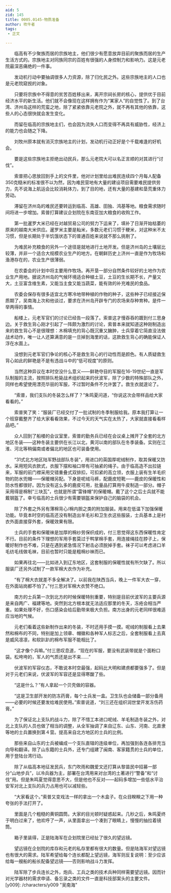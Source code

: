 ```yaml
---
aid: 5
zid: 145
title: 0005.0145-物质准备
author: 吹牛者
tags: 
 - 正文

---
```




　　临高有不少聚族而居的宗族地主，他们很少有愿意放弃目前的聚族而居的生产生活方式的。宗族地主对同族同宗的百姓有很强的人身控制力和影响力。这是元老院最深恶痛绝的一件事。

　　发动机行动中要抽调很多人力资源，除了归化民之外。这些宗族地主的人口也是元老院窥觊的对象。

　　只要将宗族中不得意的贫苦百姓移出来，离开宗祠长房的核心，提供优于目前经济水平的新生活。他们就不会像现在这样拥有作为“某家人”的自觉性了。到了台湾、济州岛这样的荒蛮之地，除了紧紧依靠元老院之外，就不再有其他的依靠，这些人的心态很快就会发生变化。

　　而留在临高的宗族地主们，也会因为流失人口而变得不再具有威胁性，经济上的能力也会随之下降。

　　刘牧州原本就有消灭宗族地主的计划，发动机行动正好是个千载难逢的好机会。

　　要是这些宗族地主拒绝出动民兵，那么元老院大可以名正言顺的对其进行“讨伐”。

　　索普把心思放回到手上的文件里，他对计划里给出难民连续四个月每人配备350克糙米的标准很不以为然，因为难民营地有大量的建设项目需要难民提供劳力，先不说海上航运会比较消耗体力，到了目的地，还有大量的基建和垦荒重体力劳动。

　　滞留在济州岛的难民还要转运到临高、高雄、田独、鸿基等地。粮食需求随时间将进一步增加。索普打算建议企划院在东南亚加大粮食的收购工作。

　　第一批暹罗大米已经在对越贸易公司的努力下运来了，填补了日渐开始枯萎的原来的越南大米供应。暹罗米主要是籼米，多数元老们习惯于粳米，对这种米不太习惯，但是长期处于半饥饿状态下的普通百姓来说就不那么挑剔了。

　　为难民补充粮食的另外一个途径是就地进行土地开发。但是济州岛的土壤层比较薄，并非一个适合大规模农业生产的地方。在朝鲜历史上济州一直是作为牧场和渔港存在的，农业生产很薄弱。

　　在农委会的计划中将主要用作牧场。再开垦一部分自然条件较好的土地作为农业生产用地。据说济州岛的气候环境适合种植土豆，土豆的生长期不长，产量又大，土豆富含维生素，又能当主食又能当蔬菜，能有效的补充难民的食品。

　　农委会保存有很多适宜北方寒冷地带种植的作物的种子，这些种子已经接近保质期了，吴南海上次和他谈过，要求在济州岛开辟专门的农场来存种育种。是件一举两得的事情。

　　船楼上，元老军官们的讨论已经告一段落了。索普这才慢吞吞的踱到付三思身边。关于救生背心刚才引起了一阵颇为激烈的讨论，索普本来就知道这种刚制造出来的救生背心不是很理想：木棉填充的背心既沉重又臃肿，士兵穿着它简直没法做战术动作，唯一让人还算满意的是一旦掉到海里的话，这款救生背心的确能保证人浮在水面上。

　　没想到元老军官们争论的核心不是救生背心的行动性而是颜色。有人质疑救生背心如此的鲜艳是不是有违战斗中的“低可视度”的原则。

　　当然这种异议在本时空没什么意义——鲜艳夺目的军服在16-19世纪一直是军队制服的主流，按照排队枪毙战术组织起来的伏波军，除了少数的特殊部队之外，同样也希望使用漂亮华丽的军服，不过暂时条件不允许罢了。救生衣就遑论了。

　　“索普，我们支队的冬装怎么样了？”朱鸣夏问道，“你说这次会带样品给大家看看的。”

　　索普笑了笑：“服装厂已经交付了一批试制的冬季制服给我。原本我打算让一个班穿戴整齐了给大家看看效果，不过今天的天气实在太热了，大家就直接看看样品吧。”

　　众人回到了船楼的会议室里，索普的勤务兵已经在会议桌上摊开了全套的北方地区冬装——这种冬装主要供在长江以北，黄河以南的部队在冬季装备。实则在江淮、河北等稍偏南或者偏北的地区也可装备使用。

　　“31式北方地区陆军野战部队冬装”，用进口的英国厚呢绒制作，取其保暖又防水。采用短风衣款式，衣服下摆和袖口带有可抽紧的绳子。由于临高造不出拉链来，军服的前门襟采用交错重叠式双排扣，可扣紧的高立领，衣服上装有生羊毛织物的防水兜帽——保暖帽另配。下身是呢绒马裤，配鹿皮短靴——鹿皮的保暖性和防水性都很好。因为没有这么多的鹿皮可用，批量品打算用牛皮制造一部分。帽子采用得是棉制“三块瓦”，也就是所谓“雷锋帽”的保暖帽。戴了这个之后士兵就不能戴钢盔了。幸亏临高的士兵很少有需要钢盔来保护自己的脑袋的机会。

　　除了外套之外另有薄棉背心/棉内胆之类的附加服装。用来在低温下加强保暖功能。毕竟本时空的临高还没有制造出羊毛衫和卫生衣这些服装，士兵基本上是衬衣外面直接穿外套，保暖效果有限。

　　士兵的手套和保暖袜是加厚的棉纱劳保织成的，付三思觉得这东西保暖性肯定不行。目前的条件下理想的军用手套莫过于鸭掌棉手套，用连接绳挂在脖子上，保暖好制作也不难，只是在遇到紧急情况下射击必须脱掉手套。袜子可以考虑进口羊毛纺毛线做毛袜，目前也暂时只能是粗棉纱袜而已。

　　如果再往北——比如进入到辽东地区，这套制服的保暖性就有所欠缺了。所以服装厂还另外试制了一款军棉大衣作为补充。

　　“有了棉大衣就差不多全解决了。以前我在陕西当兵，晚上一件军大衣一穿，在外面站岗都不怕了。”付三思对军棉大衣赞不绝口。

　　南方的士兵第一次到北方的时候保暖特别重要，特别是目前伏波军的主要兵源是来自两广、福建等地。突然到北方根本就无法适应那里的冬天，冻疮会相当严重。如果处理不好，伤口感染会给后勤带来极大负担。南方出身的元老同样很难适应当地的气候。

　　元老们看着这些新制作出来的冬装，不时还用手摸一摸。呢绒的制服看上去果然和棉布的不同，特别是加上领章、帽徽和各种军人标志之后，全套制服看上去真是威风凛凛，和软趴趴的棉布军服不能相比了。

　　“这才像个兵嘛。”付三思叹息道，“现在的军服，要没有武装带就是个面粉口袋。松垮垮的，军人的气质还是出不来……”

　　伏波军的军容仪态，不敢说本时空最强，起码比大明和建虏都要强多了。但是对于元老们来说，伏波军的军容还是显得寒酸了些。

　　“这是什么？”有人拿起一个贝壳做的容器。

　　“这是卫生部开发的防冻药膏，每个士兵发一盒。卫生队也会储备一部分备用——必要的时候还要发给难民使用。”索普说道，“刘三还在组织润世堂开发冻伤药膏。”

　　为了保证北上支队的战斗力，除了不惜工本进口呢绒、羊毛制造冬装之外，对北上支队的人员也做了相当的调整，从全军抽调了来自辽东、山东、河南、北直隶等地的士兵置换到第４营。提高来自北方地区的士兵的比例。

　　那些来自山东的士兵被编成一个支队直辖的连级单位，再加强到各连各排充当向导和翻译。除了山东籍的士兵外，还专门组建了闽南、客家籍贯的士兵的单位，用于登陆台湾行动。

　　除了从临高本地征发民兵，东门吹雨和魏爱文还打算从黎苗民中招募一部分“山地步兵”，以冷兵器为主，部署在台湾用来对台湾的土著进行“警备”和“讨伐”用。但是朱鸣夏觉得意思不大，但是他也不反对——起码多增加一些低水平治安军对北上支队的兵力占用也可以减轻些。

　　“大家看这个。”索普又变戏法一样的拿出一个木盒子。在众目睽睽之下用一种夸张的手法打开了。

　　里面是几个粗糙的黄铜圆筒。大家的目光顿时疑惑起来。几秒之后，朱鸣夏终于明白过来了，他欢呼了一声，从里面拿出一个凑到了眼睛上，慢慢的抽拉着镜筒。

　　箱子里装得，正是陆海军在企划院里已经扯了很久的望远镜。

　　望远镜在企划院的库存和元老的私存里都有很大的数量。但是陆海军对望远镜也有很大的需求。陆军希望给每个连长都配上望远镜，海军则反复说明：至少应该给每一艘船的船长配备望远镜——否则影响战斗力发挥。

　　陆军除了步兵连长之外，炮兵、工兵之类的技术兵种同样需要望远镜。因而针对光学器材的需求申请、备忘录之类的文件一直是科技部案头的主要文件。
[y009]: /characters/y009 "吴南海"


